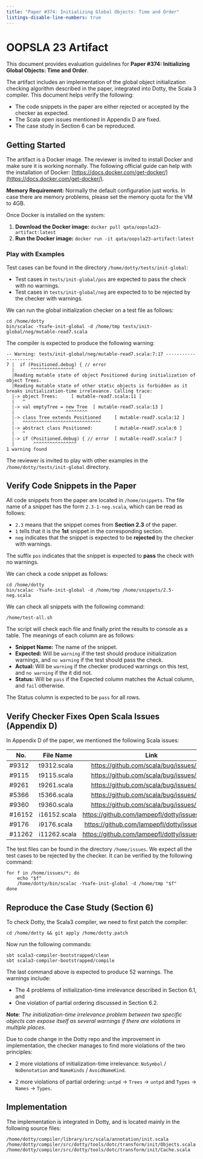 ```yaml
---
title: "Paper #374: Initializing Global Objects: Time and Order"
listings-disable-line-numbers: true
---
```


# OOPSLA 23 Artifact

This document provides evaluation guidelines for **Paper #374: Initializing Global Objects: Time and Order**.

The artifact includes an implementation of the global object initialization checking algorithm described in the paper, integrated into Dotty, the Scala 3 compiler. This document helps verify the following:

- The code snippets in the paper are either rejected or accepted by the checker as expected.
- The Scala open issues mentioned in Appendix D are fixed.
- The case study in Section 6 can be reproduced.

## Getting Started

The artifact is a Docker image. The reviewer is invited to install Docker and make sure it is working normally. The following official guide can help with the installation of Docker: [https://docs.docker.com/get-docker/](https://docs.docker.com/get-docker/).

**Memory Requirement:** Normally the default configuration just works. In case there are memory problems, please set the memory quota for the VM to 4GB.

Once Docker is installed on the system:

1. **Download the Docker image:** `docker pull qata/oopsla23-artifact:latest`
2. **Run the Docker image:** `docker run -it qata/oopsla23-artifact:latest`

### Play with Examples

Test cases can be found in the directory `/home/dotty/tests/init-global`:

- Test cases in `tests/init-global/pos` are expected to pass the check with no warnings.
- Test cases in `tests/init-global/neg` are expected to to be rejected by the checker with warnings.

We can run the global initialization checker on a test file as follows:
```
cd /home/dotty
bin/scalac -Ysafe-init-global -d /home/tmp tests/init-global/neg/mutable-read7.scala
```

The compiler is expected to produce the following warning:
```
-- Warning: tests/init-global/neg/mutable-read7.scala:7:17 ---------------------
7 |  if (Positioned.debug) { // error
  |      ^^^^^^^^^^^^^^^^
  |Reading mutable state of object Positioned during initialization of object Trees.
  |Reading mutable state of other static objects is forbidden as it breaks initialization-time irrelevance. Calling trace:
  |-> object Trees:     [ mutable-read7.scala:11 ]
  |   ^
  |-> val emptyTree = new Tree  [ mutable-read7.scala:13 ]
  |                   ^^^^^^^^
  |-> class Tree extends Positioned     [ mutable-read7.scala:12 ]
  |   ^^^^^^^^^^^^^^^^^^^^^^^^^^^^^
  |-> abstract class Positioned:        [ mutable-read7.scala:6 ]
  |   ^
  |-> if (Positioned.debug) { // error  [ mutable-read7.scala:7 ]
  |       ^^^^^^^^^^^^^^^^
1 warning found
```

The reviewer is invited to play with other examples in the `/home/dotty/tests/init-global` directory.

## Verify Code Snippets in the Paper

All code snippets from the paper are located in `/home/snippets`.
The file name of a snippet has the form `2.3-1-neg.scala`, which can be read as follows:

- `2.3` means that the snippet comes from **Section 2.3** of the paper.
- `1` tells that it is the **1st** snippet in the corresponding section.
- `neg` indicates that the snippet is expected to be **rejected** by the checker with warnings.

The suffix `pos` indicates that the snippet is expected to **pass** the check with no warnings.

We can check a code snippet as follows:
```
cd /home/dotty
bin/scalac -Ysafe-init-global -d /home/tmp /home/snippets/2.5-neg.scala
```

We can check all snippets with the following command:
```
/home/test-all.sh
```

The script will check each file and finally print the results to console as a table.
The meanings of each column are as follows:

- **Snippet Name:** The name of the snippet.
- **Expected:** Will be `warning` if the test should produce initialization warnings, and `no warning` if the test should pass the check.
- **Actual:** Will be `warning` if the checker produced warnings on this test, and `no warning` if the it did not.
- **Status:** Will be `pass` if the Expected column matches the Actual column, and `fail` otherwise.

The Status column is expected to be `pass` for all rows.

## Verify Checker Fixes Open Scala Issues (Appendix D)

In Appendix D of the paper, we mentioned the following Scala issues:

| No.    | File Name     | Link                                           |
| ------ | ------------- | :--------------------------------------------: |
| #9312  | t9312.scala   | https://github.com/scala/bug/issues/9312       |
| #9115  | t9115.scala   | https://github.com/scala/bug/issues/9115       |
| #9261  | t9261.scala   | https://github.com/scala/bug/issues/9261       |
| #5366  | t5366.scala   | https://github.com/scala/bug/issues/5366       |
| #9360  | t9360.scala   | https://github.com/scala/bug/issues/9360       |
| #16152 | i16152.scala  | https://github.com/lampepfl/dotty/issues/16152 |
| #9176  | i9176.scala   | https://github.com/lampepfl/dotty/issues/9176  |
| #11262 | i11262.scala  | https://github.com/lampepfl/dotty/issues/11262 |

The test files can be found in the directory `/home/issues`. We expect all the test
cases to be rejected by the checker. It can be verified by the following command:

``` shell
for f in /home/issues/*; do
    echo "$f"
    /home/dotty/bin/scalac -Ysafe-init-global -d /home/tmp "$f"
done
```

## Reproduce the Case Study (Section 6)

To check Dotty, the Scala3 compiler, we need to first patch the compiler:
```
cd /home/dotty && git apply /home/dotty.patch
```

Now run the following commands:

```
sbt scala3-compiler-bootstrapped/clean
sbt scala3-compiler-bootstrapped/compile
```

The last command above is expected to produce 52 warnings.
The warnings include:

- The 4 problems of initialization-time irrelevance described in Section 6.1, and
- One violation of partial ordering discussed in Section 6.2.

**Note**: _The initialization-time irrelevance problem between two specific objects can expose itself as several warnings if there are violations in multiple places_.

Due to code change in the Dotty repo and the improvement in implementation,
the checker manages to find more violations of the two principles:

- 2 more violations of initialization-time irrelevance: `NoSymbol` / `NoDenotation` and `NameKinds` / `AvoidNameKind`.

- 2 more violations of partial ordering: `untpd` -> `Trees` -> `untpd` and
  `Types` -> `Names` -> `Types`.

## Implementation

The implementation is integrated in Dotty, and is located mainly in the following source files:

```
/home/dotty/compiler/library/src/scala/annotation/init.scala
/home/dotty/compiler/src/dotty/tools/dotc/transform/init/Objects.scala
/home/dotty/compiler/src/dotty/tools/dotc/transform/init/Cache.scala
```

